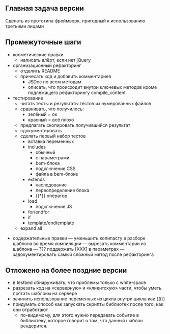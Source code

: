 Главная задача версии
---------------------
Cделать из прототипа фреймворк, пригодный к использованию третьими лицами

Промежуточные шаги
------------------
+ косметические правки
    + написать алёрт, если нет jQuery
+ организационный рефакторинг
    + отделить README
    + причесать код и добавить комментариев
        + JSDoc по всем методам
        + описать, что происходит внутри ключевых методов кроме подлежащего рефакторингу compile_content
+ тестирование
    + читать тесты и результаты тестов из нумерованных файлов
    + сравнивать, что получилось:
        + зелёный = ок
        + красный = всё плохо
    + предлагать скопировать получившийся результат
    + сдокументировать
    + сделать первый набор тестов
        + вставка переменных
        + includes
            + обычный
            + с параметрами
            + bem-блока
            + подключение CSS
            + файла в bem-блоке
        + extends
            + наследование
            + переопределение блока
            + {{*}} оператор
        + load
            + подключение JS
        + for/endfor
        + if
        + template/endtemplate
    + expand all

- содержательные правки
    — уменьшить копипасту в разборе шаблона во время компиляции
    — вырезать комментарии из шаблона
    — ??? поддержать [XXX] в параметрах
    — задокументировать самый сложный метод после рефакторинга

Отложено на более поздние версии
--------------------------------
- в testbed обнаруживать, что проблемы только с white-space
- разрезать код на «серверную» и «клиентскую» части, чтобы уметь прятать шаблоны на сервере
- зачинить использование переменных из цикла внутри цикла как {{i}}
- придумать способ как запускать скрипты библиотек после того, как они отработают
    - по-видимому, 
        для этого нужно передавать событие в библиотеку, 
        которое говорит о том, что данный шаблон рендерится.
